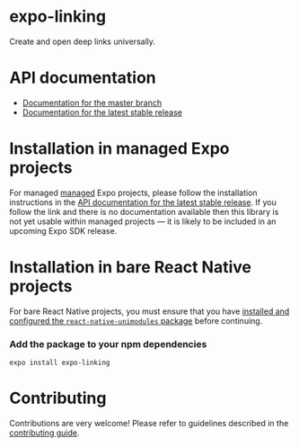 # expo-linking

Create and open deep links universally.

# API documentation

- [Documentation for the master branch](https://github.com/expo/expo/blob/master/docs/pages/versions/unversioned/sdk/linking.md)
- [Documentation for the latest stable release](https://docs.expo.io/versions/latest/sdk/linking/)

# Installation in managed Expo projects

For managed [managed](https://docs.expo.io/versions/latest/introduction/managed-vs-bare/) Expo projects, please follow the installation instructions in the [API documentation for the latest stable release](https://docs.expo.io/versions/latest/sdk/asset/). If you follow the link and there is no documentation available then this library is not yet usable within managed projects &mdash; it is likely to be included in an upcoming Expo SDK release.

# Installation in bare React Native projects

For bare React Native projects, you must ensure that you have [installed and configured the `react-native-unimodules` package](https://github.com/expo/expo/tree/master/packages/react-native-unimodules) before continuing.

### Add the package to your npm dependencies

```
expo install expo-linking
```

# Contributing

Contributions are very welcome! Please refer to guidelines described in the [contributing guide](https://github.com/expo/expo#contributing).

